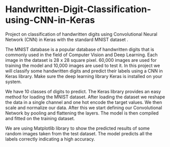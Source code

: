 # Handwritten-Digit-Classification-using-CNN-in-Keras
Project on classification of handwritten digits using Convolutional Neural Network (CNN) in Keras with the standard MNIST dataset .

The MNIST database is a popular database of handwritten digits that is commonly used in the field of Computer Vision and Deep Learning. Each image in the dataset is 28 x 28 square pixel. 60,000 images are used for training the model and 10,000 images are used to test it. In this project we will classify some handwritten digits and predict their labels using a CNN in Keras library. Make sure the deep learning library Keras is installed on your system.   

We have 10 classes of digits to predict. The Keras library provides an easy method for loading the MNIST dataset. After loading the dataset we reshape the data in a single channel and one hot encode the target values. We then scale and normalize our data. After this we start defining our Convolutional Network by pooling and flattening the layers. The model is then compiled and fitted on the training dataset.

We are using Matplotlib library to show the predicted results of some random images taken from the test dataset. The model predicts all the labels correctly indicating a high accuracy.
